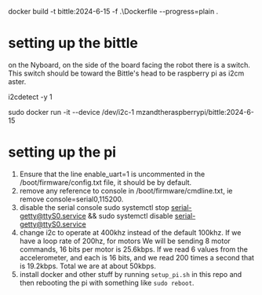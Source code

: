 docker build -t bittle:2024-6-15 -f .\Dockerfile --progress=plain .

# setting up the bittle
on the Nyboard, on the side of the board facing the robot there is a switch. This switch should be toward the Bittle's head to be raspberry pi as i2cm aster.

i2cdetect -y 1

sudo docker run -it --device /dev/i2c-1 mzandtheraspberrypi/bittle:2024-6-15

# setting up the pi
1. Ensure that the line enable_uart=1 is uncommented in the /boot/firmware/config.txt file, it should be by default.
2. remove any reference to console in /boot/firmware/cmdline.txt, ie remove console=serial0,115200.
3. disable the serial console sudo systemctl stop serial-getty@ttyS0.service && sudo systemctl disable serial-getty@ttyS0.service
4. change i2c to operate at 400khz instead of the default 100khz. If we have a loop rate of 200hz, for motors We will be sending 8 motor commands, 16 bits per motor is 25.6kbps. If we read 6 values from the accelerometer, and each is 16 bits, and we read 200 times a second that is 19.2kbps. Total we are at about 50kbps.
5. install docker and other stuff by running `setup_pi.sh` in this repo and then rebooting the pi with something like `sudo reboot`.